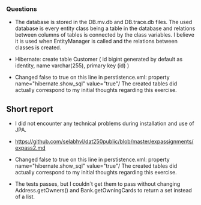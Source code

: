 ### Questions

* The database is stored in the DB.mv.db and DB.trace.db files.
  The used database is every entity class being a table in the database and relations between columns of tables is connected by the class variables.
  I believe it is used when EntityManager is called and the relations between classes is created.

* Hibernate:
  create table Customer (
  id bigint generated by default as identity,
  name varchar(255),
  primary key (id)
  )

* Changed false to true on this line in perstistence.xml: property name="hibernate.show_sql" value="true"/
  The created tables did actually correspond to my initial thoughts regarding this exercise.


## Short report

* I did not encounter any technical problems during installation and use of JPA.

* https://github.com/selabhvl/dat250public/blob/master/expassignments/expass2.md

* Changed false to true on this line in perstistence.xml: property name="hibernate.show_sql" value="true"/
  The created tables did actually correspond to my initial thoughts regarding this exercise.

* The tests passes, but I couldn´t get them to pass without changing Address.getOwners() and Bank.getOwningCards to return a set instead of a list.